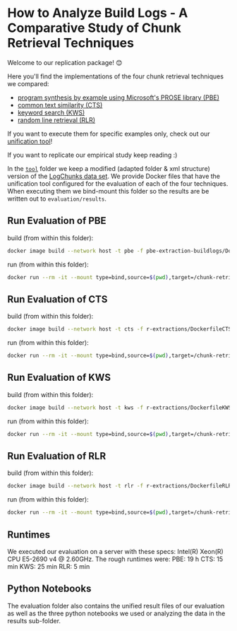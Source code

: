 # How to Analyze Build Logs - A Comparative Study of Chunk Retrieval Techniques

Welcome to our replication package! 😊

Here you'll find the implementations of the four chunk retrieval techniques we
compared:
- [program synthesis by example using Microsoft's PROSE library (PBE)](pbe-extraction-buildlogs)
- [common text similarity (CTS)](r-extractions)
- [keyword search (KWS)](r-extractions)
- [random line retrieval (RLR)](r-extractions)

If you want to execute them for specific examples only, check out our [unification tool](tool)!

If you want to replicate our empirical study keep reading :)

In the [`tool`](tool) folder we keep a modified (adapted folder & xml structure) version of the [LogChunks data set](https://zenodo.org/record/3632351).
We provide Docker files that have the unification tool configured for the evaluation of each of the four techniques.
When executing them we bind-mount this folder so the results are be written out to `evaluation/results`.

## Run Evaluation of PBE
build (from within this folder):
``` bash
docker image build --network host -t pbe -f pbe-extraction-buildlogs/DockerfilePBE .
```

run (from within this folder):
``` bash
docker run --rm -it --mount type=bind,source=$(pwd),target=/chunk-retrieval-replication pbe
```

## Run Evaluation of CTS
build (from within this folder):
``` bash
docker image build --network host -t cts -f r-extractions/DockerfileCTS .
```

run (from within this folder):
``` bash
docker run --rm -it --mount type=bind,source=$(pwd),target=/chunk-retrieval-replication cts
```

## Run Evaluation of KWS
build (from within this folder):
``` bash
docker image build --network host -t kws -f r-extractions/DockerfileKWS .
```

run (from within this folder):
``` bash
docker run --rm -it --mount type=bind,source=$(pwd),target=/chunk-retrieval-replication kws
```
## Run Evaluation of RLR
build (from within this folder):
``` bash
docker image build --network host -t rlr -f r-extractions/DockerfileRLR .
```

run (from within this folder):
``` bash
docker run --rm -it --mount type=bind,source=$(pwd),target=/chunk-retrieval-replication rlr
```

## Runtimes
We executed our evaluation on a server with these specs: Intel(R) Xeon(R) CPU E5-2690 v4 @ 2.60GHz.
The rough runtimes were:
PBE: 19 h
CTS: 15 min
KWS: 25 min
RLR: 5 min

## Python Notebooks

The evaluation folder also contains the unified result files of our evaluation as well as the three python notebooks we used or analyzing the data in the results sub-folder.

